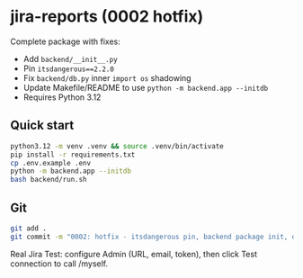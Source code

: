 # jira-reports (0002 hotfix)

Complete package with fixes:
- Add `backend/__init__.py`
- Pin `itsdangerous==2.2.0`
- Fix `backend/db.py` inner `import os` shadowing
- Update Makefile/README to use `python -m backend.app --initdb`
- Requires Python 3.12

## Quick start

```bash
python3.12 -m venv .venv && source .venv/bin/activate
pip install -r requirements.txt
cp .env.example .env
python -m backend.app --initdb
bash backend/run.sh
```

## Git
```bash
git add .
git commit -m "0002: hotfix - itsdangerous pin, backend package init, db import fix"
```

Real Jira Test: configure Admin (URL, email, token), then click Test connection to call /myself.
